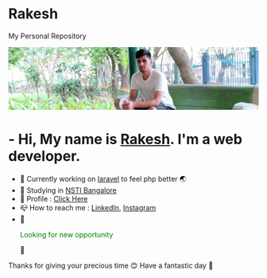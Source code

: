 # Rakesh
My Personal Repository

![RAKESH](profile.jpg)
<!-- <img src="profile.jpg" width="500" height="100"> -->

# - Hi, My name is [Rakesh](https://rkaybhaker.github.io/Profile/). I'm a web developer.
- :pushpin: Currently working on [laravel](https://laravel.com/) to feel php better :earth_asia:
- :school: Studying in [NSTI Bangalore](https://nstibengaluru.dgt.gov.in/)
- :man: Profile : [Click Here](https://rkaybhaker.github.io/Profile/)
- :mailbox_closed: How to reach me : [LinkedIn](https://www.linkedin.com/in/rakesh-048665177), [Instagram](https://www.instagram.com/r_kay_bhaker/)
- :flashlight: <p style="color:green;">Looking for new opportunity</p> :electric_plug:


Thanks for giving your precious time :blush:
Have a fantastic day :bouquet:
